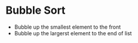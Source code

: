 # Bubble Sort

* Bubble up the smallest element to the front
* Bubble up the largerst element to the end of list
